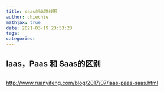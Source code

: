 ```yaml
---
title: saas创业路线图
author: chiechie
mathjax: true
date: 2021-03-19 23:53:23
tags:
categories:
---
```




## Iaas，Paas 和 Saas的区别



##
http://www.ruanyifeng.com/blog/2017/07/iaas-paas-saas.html